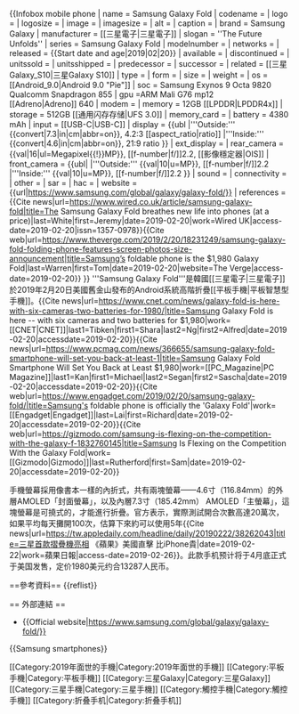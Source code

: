 {{Infobox mobile phone
| name         = Samsung Galaxy Fold
| codename     = 
| logo         = <!-- file name only, i.e. example.png -->
| logosize     = <!-- include "px" - Uses users default image size if omitted -->
| image        = <!-- file name only, i.e. example.png -->
| imagesize    = <!-- include "px" - Uses users default image size if omitted -->
| alt          = 
| caption      = 
| brand        = Samsung Galaxy
| manufacturer = [[三星電子|三星電子]]
| slogan       = ''The Future Unfolds''
| series       = Samsung Galaxy Fold
| modelnumber  = 
| networks     = 
| released     = {{Start date and age|2019|02|20}}
| available    = <!-- Country {{Start date|YYYY|MM|DD}} (Retailer) -->
| discontinued = <!-- {{End date|YYYY|MM|DD}} -->
| unitssold    = 
| unitsshipped = 
| predecessor  = 
| successor    = 
| related      = [[三星Galaxy_S10|三星Galaxy S10]]
| type         = 
| form         = 
| size         = <!-- {{convert|NNN|mm|in|abbr=on}} H <br /> {{convert|NNN|mm|in|abbr=on}} W <br /> {{convert|NNN|mm|in|abbr=on}} D -->
| weight       = <!-- {{convert|NNN|g|oz|abbr=on}} -->
| os           = [[Android_9.0|Android 9.0 "Pie"]]
| soc          = Samsung Exynos 9 Octa 9820 <br/> Qualcomm Snapdragon 855
| gpu          =ARM Mali G76 mp12 <br/> [[Adreno|Adreno]] 640 
| modem        = 
| memory       = 12GB [[LPDDR|LPDDR4x]]
| storage      = 512GB [[通用闪存存储|UFS 3.0]]
| memory_card  = 
| battery      = 4380 mAh
| input        = [[USB-C|USB-C]]
| display      = {{ubl
 |'''Outside:'''  {{convert|7.3|in|cm|abbr=on}}, 4.2:3 [[aspect_ratio|ratio]]
 |'''Inside:''' {{convert|4.6|in|cm|abbr=on}}, 21:9 ratio
}}
| ext_display  = 
| rear_camera  = {{val|16|ul=Megapixel{{!}}MP}}, [[f-number|f/]]2.2, [[影像穩定器|OIS]]
| front_camera = {{ubl|
 |'''Outside:''' {{val|10|u=MP}}, [[f-number|f/]]2.2
 |'''Inside:''' {{val|10|u=MP}}, [[f-number|f/]]2.2
}}
| sound        = 
| connectivity = 
| other        = 
| sar          = 
| hac          = 
| website      = {{url|https://www.samsung.com/global/galaxy/galaxy-fold/}}
| references   = <ref name="wired uk">{{Cite news|url=https://www.wired.co.uk/article/samsung-galaxy-fold|title=The Samsung Galaxy Fold breathes new life into phones (at a price)|last=White|first=Jeremy|date=2019-02-20|work=Wired UK|access-date=2019-02-20|issn=1357-0978}}</ref><ref name=verge>{{Cite web|url=https://www.theverge.com/2019/2/20/18231249/samsung-galaxy-fold-folding-phone-features-screen-photos-size-announcement|title=Samsung’s foldable phone is the $1,980 Galaxy Fold|last=Warren|first=Tom|date=2019-02-20|website=The Verge|access-date=2019-02-20}}</ref>
}}
'''Samsung Galaxy Fold'''是韓國[[三星電子|三星電子]]於2019年2月20日美國舊金山發布的Android系統高階折疊[[平板手機|平板智慧型手機]]。<ref name=cnet>{{Cite news|url=https://www.cnet.com/news/galaxy-fold-is-here-with-six-cameras-two-batteries-for-1980/|title=Samsung Galaxy Fold is here -- with six cameras and two batteries for $1,980|work=[[CNET|CNET]]|last1=Tibken|first1=Shara|last2=Ng|first2=Alfred|date=2019-02-20|accessdate=2019-02-20}}</ref><ref name=pcmag>{{Cite news|url=https://www.pcmag.com/news/366655/samsung-galaxy-fold-smartphone-will-set-you-back-at-least-1|title=Samsung Galaxy Fold Smartphone Will Set You Back at Least $1,980|work=[[PC_Magazine|PC Magazine]]|last1=Kan|first1=Michael|last2=Segan|first2=Sascha|date=2019-02-20|accessdate=2019-02-20}}</ref><ref name=engadget>{{Cite web|url=https://www.engadget.com/2019/02/20/samsung-galaxy-fold/|title=Samsung's foldable phone is officially the 'Galaxy Fold'|work=[[Engadget|Engadget]]|last=Lai|first=Richard|date=2019-02-20|accessdate=2019-02-20}}</ref><ref name=gixmodo>{{Cite web|url=https://gizmodo.com/samsung-is-flexing-on-the-competition-with-the-galaxy-f-1832760145|title=Samsung Is Flexing on the Competition With the Galaxy Fold|work=[[Gizmodo|Gizmodo]]|last=Rutherford|first=Sam|date=2019-02-20|accessdate=2019-02-20}}</ref>

手機螢幕採用像書本一樣的內折式，共有兩塊螢幕——4.6寸（116.84mm）的外層AMOLED「封面螢幕」，以及內層7.3寸（185.42mm） AMOLED「主螢幕」，這塊螢幕是可撓式的，才能進行折疊。官方表示，實際測試開合次數高達20萬次，如果平均每天攤開100次，估算下來約可以使用5年<ref name="appledaily─daily">{{Cite news|url=https://tw.appledaily.com/headline/daily/20190222/38262043|title=三星首款摺疊機亮相 《蘋果》美國直擊 比iPhone貴|date=2019-02-22|work=蘋果日報|access-date=2019-02-26}}</ref>。此款手机预计将于4月底正式于美国发售，定价1980美元约合13287人民币。

==參考資料==
{{reflist}}

== 外部連結 ==
* {{Official website|https://www.samsung.com/global/galaxy/galaxy-fold/}}

{{Samsung smartphones}}

[[Category:2019年面世的手機|Category:2019年面世的手機]]
[[Category:平板手機|Category:平板手機]]
[[Category:三星Galaxy|Category:三星Galaxy]]
[[Category:三星手機|Category:三星手機]]
[[Category:觸控手機|Category:觸控手機]]
[[Category:折叠手机|Category:折叠手机]]